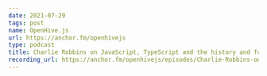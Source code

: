 ```yaml
---
date: 2021-07-29
tags: post
name: OpenHive.js
url: https://anchor.fm/openhivejs
type: podcast
title: Charlie Robbins on JavaScript, TypeScript and the history and future of Node.js
recording_url: https://anchor.fm/openhivejs/episodes/Charlie-Robbins-on-JavaScript--TypeScript-and-the-history-and-future-of-Node-js-e156dab
---
```

